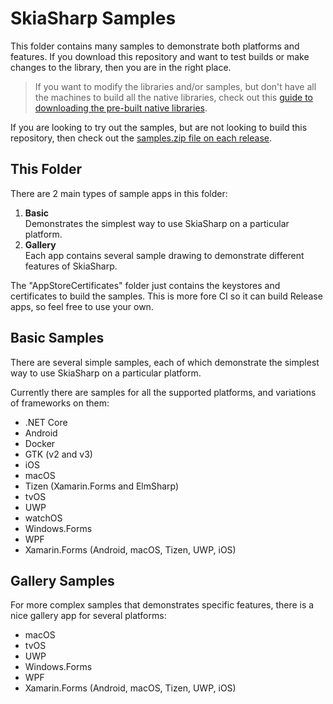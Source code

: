 # SkiaSharp Samples

This folder contains many samples to demonstrate both platforms and features. If you download this repository and want to test builds or make changes to the library, then you are in the right place.

> If you want to modify the libraries and/or samples, but don't have all the machines to build all the native libraries, check out this [guide to downloading the pre-built native libraries][skip].

If you are looking to try out the samples, but are not looking to build this repository, then check out the [samples.zip file on each release][samples].

## This Folder

There are 2 main types of sample apps in this folder:

 1. **Basic**  
    Demonstrates the simplest way to use SkiaSharp on a particular platform.
 1. **Gallery**  
    Each app contains several sample drawing to demonstrate different features
    of SkiaSharp.

The "AppStoreCertificates" folder just contains the keystores and certificates to build the samples. This is more fore CI so it can build Release apps, so feel free to use your own.

## Basic Samples

There are several simple samples, each of which demonstrate the simplest way to use SkiaSharp on a particular platform.

Currently there are samples for all the supported platforms, and variations of frameworks on them:

 - .NET Core
 - Android
 - Docker
 - GTK (v2 and v3)
 - iOS
 - macOS
 - Tizen (Xamarin.Forms and ElmSharp)
 - tvOS
 - UWP
 - watchOS
 - Windows.Forms
 - WPF
 - Xamarin.Forms (Android, macOS, Tizen, UWP, iOS)

## Gallery Samples

For more complex samples that demonstrates specific features, there is a nice gallery app for several platforms:

 - macOS
 - tvOS
 - UWP
 - Windows.Forms
 - WPF
 - Xamarin.Forms (Android, macOS, Tizen, UWP, iOS)

[samples]: https://github.com/mono/SkiaSharp/releases
[skip]: https://github.com/mono/SkiaSharp/wiki/Building-SkiaSharp#preparation-1
